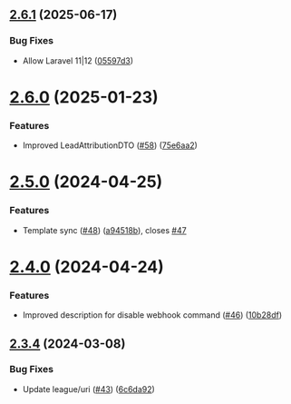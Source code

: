 ## [2.6.1](https://github.com/tenantcloud/php-rentler-sdk/compare/v2.6.0...v2.6.1) (2025-06-17)


### Bug Fixes

* Allow Laravel 11|12 ([05597d3](https://github.com/tenantcloud/php-rentler-sdk/commit/05597d3e6870b4c457e1d943f3b817d9f0d3f197))

# [2.6.0](https://github.com/tenantcloud/php-rentler-sdk/compare/v2.5.0...v2.6.0) (2025-01-23)


### Features

* Improved LeadAttributionDTO ([#58](https://github.com/tenantcloud/php-rentler-sdk/issues/58)) ([75e6aa2](https://github.com/tenantcloud/php-rentler-sdk/commit/75e6aa2e1c649464d5be58421992fc6150ed7c62))

# [2.5.0](https://github.com/tenantcloud/php-rentler-sdk/compare/v2.4.0...v2.5.0) (2024-04-25)


### Features

* Template sync ([#48](https://github.com/tenantcloud/php-rentler-sdk/issues/48)) ([a94518b](https://github.com/tenantcloud/php-rentler-sdk/commit/a94518be0aaaa55ca2fe1d84b75bd8667d30cd9d)), closes [#47](https://github.com/tenantcloud/php-rentler-sdk/issues/47)

# [2.4.0](https://github.com/tenantcloud/php-rentler-sdk/compare/v2.3.4...v2.4.0) (2024-04-24)


### Features

* Improved description for disable webhook command ([#46](https://github.com/tenantcloud/php-rentler-sdk/issues/46)) ([10b28df](https://github.com/tenantcloud/php-rentler-sdk/commit/10b28df90e02ce40a8f7bc696192a9c73b75c94d))

## [2.3.4](https://github.com/tenantcloud/php-rentler-sdk/compare/v2.3.3...v2.3.4) (2024-03-08)


### Bug Fixes

* Update league/uri ([#43](https://github.com/tenantcloud/php-rentler-sdk/issues/43)) ([6c6da92](https://github.com/tenantcloud/php-rentler-sdk/commit/6c6da92cd61d38204288fb6cd6035341d06128be))

